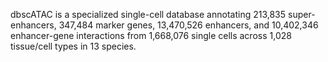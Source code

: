 dbscATAC is a specialized single-cell database annotating 213,835 super-enhancers, 347,484 marker genes, 13,470,526 enhancers, and 10,402,346 enhancer-gene interactions from 1,668,076 single cells across 1,028 tissue/cell types in 13 species. 
